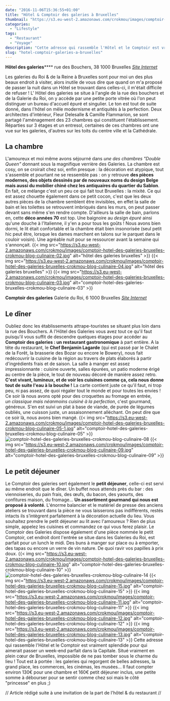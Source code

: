 ```yaml
---
date: "2016-11-06T15:36:55+01:00"
title: "Hôtel & Comptoir des galeries à Bruxelles"
thumbnail: "https://s3.eu-west-2.amazonaws.com/crokmou/images/comptoir-hotel-des-galeries-bruxelles-crokmou-blog-culinaire-01.jpg"
categories:
  - "Lifestyle"
tags:
  - "Restaurant"
  - "Voyage"
description: "Cette adresse qui rassemble l'Hôtel et le Comptoir est vraiment splendide pour qui aimerait passer un week-end parfait dans la Capitale."
slug: "hotel-comptoir-galeries-a-bruxelles"
---
```


**Hôtel des galeries****** rue des Bouchers, 38 1000 Bruxelles _[Site Internet](http://hoteldesgaleries.be)_

Les galeries du Roi & de la Reine à Bruxelles sont pour moi un des plus beaux endroit à visiter, alors inutile de vous dire que quand on m'a proposé de passer la nuit dans un Hôtel se trouvant dans celles-ci, il m'était difficile de refuser ! L' Hôtel des galeries se situe à l'angle de la rue des bouchers et de la Galerie du Roi, on y accède par une petite porte vitrée où l'on peut distinguer un bureau d'accueil épuré et singulier. Le ton est tout de suite donné, dans l'hôtel on mêle modernisme et antiquités à la perfection. Deux architectes d'intérieur, Fleur Delesalle & Camille Flammarion, se sont partagé l'aménagement des 23 chambres qui constituent l'établissement. Réparties sur 3 étages et un entresol, certaines de ces chambres ont une vue sur les galeries, d'autres sur les toits du centre ville et la Cathédrale.

## La chambre

L'amoureux et moi même avons séjourné dans _une des chambres "Double Queen"_ donnant sous la magnifique verrière des Galeries. La chambre est cosy, on se croirait chez soi, enfin presque : la décoration est atypique, tout s'assemble et pourtant ne se ressemble pas : on y retrouve **des pièces modernes, des objets dessinés par de nouveaux noms du design Belge mais aussi du mobilier chiné chez les antiquaires du quartier du Sablon**. En fait, ce mélange c'est un peu ce qui fait tout Bruxelles : la mixité. Ce qui est assez chouette également dans ce petit cocon, c'est que les deux autres pièces de la chambre semblent être invisibles, en effet la salle de bain et les toilettes se retrouvent imbriqués dans les murs, on peut passer devant sans même s'en rendre compte. D'ailleurs la salle de bain, parlons en, cette **déco années 70** est top. Une baignoire au _design épuré_ ainsi qu'une douche à l'Italienne, il y'en a pour tous les goûts ! Nous avons bien dormi, le lit était confortable et la chambre était bien insonorisée (seul petit hic peut être, lorsque les dames marchent en talons sur le parquet dans le couloir voisin). Une agréable nuit pour se ressourcer avant la semaine qui s'annonçait. {{< img src="https://s3.eu-west-2.amazonaws.com/crokmou/images/comptoir-hotel-des-galeries-bruxelles-crokmou-blog-culinaire-02.jpg" alt="hôtel des galeries bruxelles" >}} {{< img src="https://s3.eu-west-2.amazonaws.com/crokmou/images/comptoir-hotel-des-galeries-bruxelles-crokmou-blog-culinaire-04.jpg" alt="hôtel des galeries bruxelles" >}} {{< img src="https://s3.eu-west-2.amazonaws.com/crokmou/images/comptoir-hotel-des-galeries-bruxelles-crokmou-blog-culinaire-03.jpg" alt="comptoir-hotel-des-galeries-bruxelles-crokmou-blog-culinaire-03" >}}

**Comptoir des galeries** Galerie du Roi, 6 1000 Bruxelles _[Site Internet](http://www.comptoirdesgaleries.be/)_

## Le dîner

Oubliez donc les établissements attrape-touristes se situant plus loin dans la rue des Bouchers. A l'Hôtel des Galeries vous avez tout ce qu'il faut puisqu'il vous suffit de descendre quelques étages pour accéder au **Comptoir des galeries : un restaurant gastronomique** à part entière. A la tête du restaurant, le **Chef Benjamin Lagarde** (qui est passé par le Chalet de la Forêt, la brasserie des Bozar ou encore le Bowery), nous fait redécouvrir la cuisine de la région au travers de plats élaborés à partir d'ingrédients frais et de saison. La salle à manger est assez impressionnante : cuisine ouverte, salles épurées, un patio moderne érigé au centre de la pièce, le tout de nouveau décoré de manière assez retro. **C'est vivant, lumineux, et de voir les cuisines comme ça, cela nous donne tout de suite l'eau à la bouche !** La carte contient juste ce qu'il faut, ni trop peu, ni pas assez, de quoi régaler tout le monde et pour toutes les envies ! Ce soir là nous avons opté pour des croquettes au fromage en entrée, _un classique mais néanmoins cuisiné à la perfection_, c'est gourmand, généreux. S'en est suivi un plat à base de viande, de purée de légumes oubliés, une cuisson juste, un assaisonnement alléchant. On peut dire que ce soir là, nous avons bien mangé. {{< img src="https://s3.eu-west-2.amazonaws.com/crokmou/images/comptoir-hotel-des-galeries-bruxelles-crokmou-blog-culinaire-05-1.jpg" alt="comptoir-hotel-des-galeries-bruxelles-crokmou-blog-culinaire-05" >}}![comptoir-hotel-des-galeries-bruxelles-crokmou-blog-culinaire-08](https://s3.eu-west-2.amazonaws.com/crokmou/images/comptoir-hotel-des-galeries-bruxelles-crokmou-blog-culinaire-08-1.jpg) {{< img src="https://s3.eu-west-2.amazonaws.com/crokmou/images/comptoir-hotel-des-galeries-bruxelles-crokmou-blog-culinaire-09.jpg" alt="comptoir-hotel-des-galeries-bruxelles-crokmou-blog-culinaire-09" >}}

## Le petit déjeuner

Le Comptoir des galeries sert également le **petit déjeuner**, celle-ci est servi au même endroit que le dîner. Un buffet nous attends près du bar : des viennoiseries, du pain frais, des œufs, du bacon, des yaourts, des confitures maison, du fromage... **Un assortiment gourmand qui nous est proposé à volonté**. L'énorme balancier et le matériel de presse des anciens ateliers se trouvant dans la pièce ne vous laisserons pas indifférents, restés intacts ils s’intègrent parfaitement à la décoration actuelle du lieu. Vous souhaitez prendre le petit déjeuner au lit avec l'amoureux ? Rien de plus simple, appelez les cuisines et commandez ce qui vous ferez plaisir. Le Comptoir des Galeries dispose également d'une pièce nommée le petit Comptoir, cet endroit dont l'entrée se situe dans les Galeries du Roi, est parfait pour un lunch le midi. Des buns à manger sur place ou à emporter, des tapas ou encore un verre de vin nature. De quoi ravir vos papilles à prix doux. {{< img src="https://s3.eu-west-2.amazonaws.com/crokmou/images/comptoir-hotel-des-galeries-bruxelles-crokmou-blog-culinaire-10.jpg" alt="comptoir-hotel-des-galeries-bruxelles-crokmou-blog-culinaire-10" >}}![comptoir-hotel-des-galeries-bruxelles-crokmou-blog-culinaire-14](https://s3.eu-west-2.amazonaws.com/crokmou/images/comptoir-hotel-des-galeries-bruxelles-crokmou-blog-culinaire-14.jpg) {{< img src="https://s3.eu-west-2.amazonaws.com/crokmou/images/comptoir-hotel-des-galeries-bruxelles-crokmou-blog-culinaire-15.jpg" alt="comptoir-hotel-des-galeries-bruxelles-crokmou-blog-culinaire-15" >}} {{< img src="https://s3.eu-west-2.amazonaws.com/crokmou/images/comptoir-hotel-des-galeries-bruxelles-crokmou-blog-culinaire-11.jpg" alt="comptoir-hotel-des-galeries-bruxelles-crokmou-blog-culinaire-11" >}} {{< img src="https://s3.eu-west-2.amazonaws.com/crokmou/images/comptoir-hotel-des-galeries-bruxelles-crokmou-blog-culinaire-12.jpg" alt="comptoir-hotel-des-galeries-bruxelles-crokmou-blog-culinaire-12" >}} {{< img src="https://s3.eu-west-2.amazonaws.com/crokmou/images/comptoir-hotel-des-galeries-bruxelles-crokmou-blog-culinaire-13.jpg" alt="comptoir-hotel-des-galeries-bruxelles-crokmou-blog-culinaire-13" >}} Cette adresse qui rassemble l'Hôtel et le Comptoir est vraiment splendide pour qui aimerait passer un week-end parfait dans la Capitale. Situé vraiment en plein cœur de Bruxelles, impossible de ne pas tomber sous le charme du lieu ! Tout est à portée : les galeries qui regorgent de belles adresses, la grand place, les commerces, les cinémas, les musées... Il faut compter environ 130€ pour une chambre et 160€ petit déjeuner inclus, une petite somme à débourser pour se sentir comme chez soi mais le côté "princesse" en plus ;)

// Article rédigé suite à une invitation de la part de l'hôtel & du restaurant //